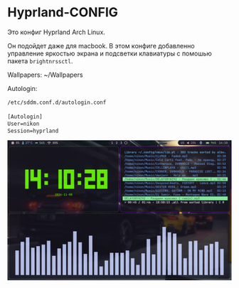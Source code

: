 # Hyprland-CONFIG

Это конфиг Hyprland Arch Linux.

Он подойдет даже для macbook. В этом конфиге добавленно управление яркостью экрана и подсветки клавиатуры с помошью пакета `brightnrssctl`.

Wallpapers: ~/Wallpapers


Autologin:

```
/etc/sddm.conf.d/autologin.conf

[Autologin]
User=nikon
Session=hyprland
```

![Sreenshot](https://github.com/Fert028/Hyprland-config/blob/master/INFO/infoScreen.png)

